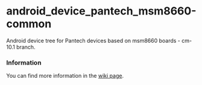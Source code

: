 android_device_pantech_msm8660-common
===================================
Android device tree for Pantech devices based on msm8660 boards - cm-10.1 branch.

### Information
You can find more information in the [wiki page](https://github.com/PantechDevTeam/android_device_pantech_presto/wiki).
